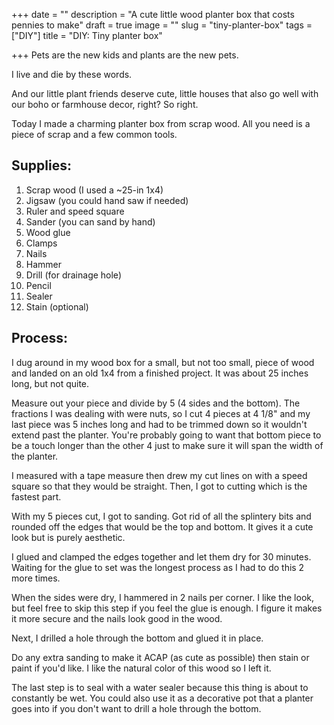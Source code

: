 +++
date = ""
description = "A cute little wood planter box that costs pennies to make"
draft = true
image = ""
slug = "tiny-planter-box"
tags = ["DIY"]
title = "DIY: Tiny planter box"

+++
Pets are the new kids and plants are the new pets.

I live and die by these words.

And our little plant friends deserve cute, little houses that also go well with our boho or farmhouse decor, right? So right.

Today I made a charming planter box from scrap wood. All you need is a piece of scrap and a few common tools.

## Supplies:

 1. Scrap wood (I used a \~25-in 1x4)
 2. Jigsaw (you could hand saw if needed)
 3. Ruler and speed square
 4. Sander (you can sand by hand)
 5. Wood glue
 6. Clamps
 7. Nails
 8. Hammer
 9. Drill (for drainage hole)
10. Pencil
11. Sealer
12. Stain (optional)

## Process:

I dug around in my wood box for a small, but not too small, piece of wood and landed on an old 1x4 from a finished project. It was about 25 inches long, but not quite.

Measure out your piece and divide by 5 (4 sides and the bottom). The fractions I was dealing with were nuts, so I cut 4 pieces at 4 1/8" and my last piece was 5 inches long and had to be trimmed down so it wouldn't extend past the planter. You're probably going to want that bottom piece to be a touch longer than the other 4 just to make sure it will span the width of the planter.

I measured with a tape measure then drew my cut lines on with a speed square so that they would be straight. Then, I got to cutting which is the fastest part.

With my 5 pieces cut, I got to sanding. Got rid of all the splintery bits and rounded off the edges that would be the top and bottom. It gives it a cute look but is purely aesthetic.

I glued and clamped the edges together and let them dry for 30 minutes. Waiting for the glue to set was the longest process as I had to do this 2 more times.

When the sides were dry, I hammered in 2 nails per corner. I like the look, but feel free to skip this step if you feel the glue is enough. I figure it makes it more secure and the nails look good in the wood.

Next, I drilled a hole through the bottom and glued it in place.

Do any extra sanding to make it ACAP (as cute as possible) then stain or paint if you'd like. I like the natural color of this wood so I left it.

The last step is to seal with a water sealer because this thing is about to constantly be wet. You could also use it as a decorative pot that a planter goes into if you don't want to drill a hole through the bottom.